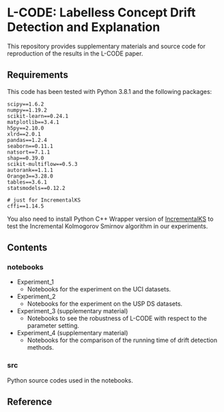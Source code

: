 # L-CODE: Labelless Concept Drift Detection and Explanation

This repository provides supplementary materials and source code for reproduction of the results in the L-CODE paper. 

## Requirements

This code has been tested with Python 3.8.1 and the following packages:

    scipy==1.6.2
    numpy==1.19.2
    scikit-learn==0.24.1
    matplotlib==3.4.1
    h5py==2.10.0
    xlrd==2.0.1
    pandas==1.2.4
    seaborn==0.11.1
    natsort==7.1.1
    shap==0.39.0
    scikit-multiflow==0.5.3
    autorank==1.1.1
    Orange3==3.28.0
    tables==3.6.1
    statsmodels==0.12.2

    # just for IncrementalKS
    cffi==1.14.5

You also need to install Python C++ Wrapper version of [IncrementalKS](https://github.com/denismr/incremental-ks) to test the Incremental Kolmogorov Smirnov algorithm in our experiments.

## Contents
### notebooks
- Experiment_1
  - Notebooks for the experiment on the UCI datasets.
- Experiment_2
  - Notebooks for the experiment on the USP DS datasets.
- Experiment_3 (supplementary material)
  - Notebooks to see the robustness of L-CODE with respect to the parameter setting.
- Experiment_4 (supplementary material)
  - Notebooks for the comparison of the running time of drift detection methods.

### src
Python source codes used in the notebooks.

## Reference
